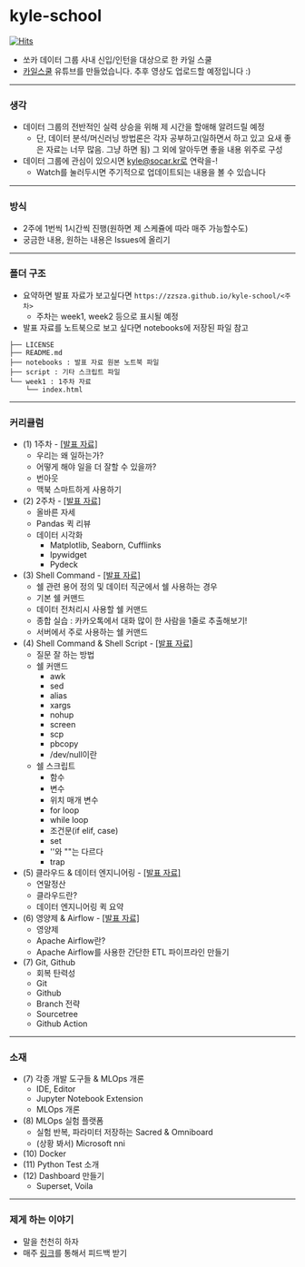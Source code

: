 # kyle-school
[![Hits](https://hits.seeyoufarm.com/api/count/incr/badge.svg?url=https%3A%2F%2Fgithub.com%2Fzzsza%2Fkyle-school)](https://hits.seeyoufarm.com)

- 쏘카 데이터 그룹 사내 신입/인턴을 대상으로 한 카일 스쿨
- [카일스쿨](http://bit.ly/kyleschool_github) 유튜브를 만들었습니다. 추후 영상도 업로드할 예정입니다 :)

---

### 생각
- 데이터 그룹의 전반적인 실력 상승을 위해 제 시간을 할애해 알려드릴 예정
	- 단, 데이터 분석/머신러닝 방법론은 각자 공부하고(일하면서 하고 있고 요새 좋은 자료는 너무 많음. 그냥 하면 됨) 그 외에 알아두면 좋을 내용 위주로 구성
- 데이터 그룹에 관심이 있으시면 kyle@socar.kr로 연락을-!
	- Watch를 눌러두시면 주기적으로 업데이트되는 내용을 볼 수 있습니다

---

### 방식
- 2주에 1번씩 1시간씩 진행(원하면 제 스케쥴에 따라 매주 가능할수도)
- 궁금한 내용, 원하는 내용은 Issues에 올리기


---

### 폴더 구조
- 요약하면 발표 자료가 보고싶다면 `https://zzsza.github.io/kyle-school/<주차>`
	- 주차는 week1, week2 등으로 표시될 예정
- 발표 자료를 노트북으로 보고 싶다면 notebooks에 저장된 파일 참고

```
├── LICENSE
├── README.md
├── notebooks : 발표 자료 원본 노트북 파일
├── script : 기타 스크립트 파일
└── week1 : 1주차 자료
    └── index.html
```


---

### 커리큘럼
- (1) 1주차 - [[발표 자료]](https://zzsza.github.io/kyle-school/week1/)
	- 우리는 왜 일하는가?
	- 어떻게 해야 일을 더 잘할 수 있을까?
	- 번아웃
	- 맥북 스마트하게 사용하기
- (2) 2주차 - [[발표 자료]](https://zzsza.github.io/kyle-school/week2/)
	- 올바른 자세
	- Pandas 퀵 리뷰
	- 데이터 시각화
		- Matplotlib, Seaborn, Cufflinks
		- Ipywidget
		- Pydeck
- (3) Shell Command - [[발표 자료]](https://zzsza.github.io/kyle-school/week3/)	
	- 쉘 관련 용어 정의 및 데이터 직군에서 쉘 사용하는 경우
	- 기본 쉘 커맨드
	- 데이터 전처리시 사용할 쉘 커맨드
	- 종합 실습 : 카카오톡에서 대화 많이 한 사람을 1줄로 추출해보기!
	- 서버에서 주로 사용하는 쉘 커맨드
- (4) Shell Command & Shell Script - [[발표 자료]](https://zzsza.github.io/kyle-school/week4/)
	- 질문 잘 하는 방법
	- 쉘 커맨드
		- awk
		- sed
		- alias
		- xargs
		- nohup
		- screen
		- scp
		- pbcopy
		- /dev/null이란
	- 쉘 스크립트
		- 함수
		- 변수
		- 위치 매개 변수
		- for loop
		- while loop
		- 조건문(if elif, case)
		- set
		- ''와 ""는 다르다
		- trap
- (5) 클라우드 & 데이터 엔지니어링 - [[발표 자료]](https://zzsza.github.io/kyle-school/week5/)
	- 연말정산
	- 클라우드란?
	- 데이터 엔지니어링 퀵 요약
- (6) 영양제 & Airflow - [[발표 자료]](https://zzsza.github.io/kyle-school/week6/)
	- 영양제
	- Apache Airflow란?
	- Apache Airflow를 사용한 간단한 ETL 파이프라인 만들기
- (7) Git, Github
	- 회복 탄력성
	- Git
	- Github
	- Branch 전략
	- Sourcetree
	- Github Action


---

### 소재
- (7) 각종 개발 도구들 & MLOps 개론
	- IDE, Editor
	- Jupyter Notebook Extension
	- MLOps 개론
- (8) MLOps 실험 플랫폼
	- 실험 반복, 파라미터 저장하는 Sacred & Omniboard
	- (상황 봐서) Microsoft nni
- (10) Docker
- (11) Python Test 소개 
- (12) Dashboard 만들기
	- Superset, Voila


---

### 제게 하는 이야기
- 말을 천천히 하자 
- 매주 [링크](https://forms.gle/V21W8MHPq7bAsoQU6)를 통해서 피드백 받기

